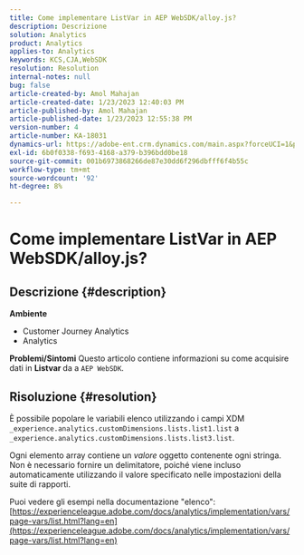 ```yaml
---
title: Come implementare ListVar in AEP WebSDK/alloy.js?
description: Descrizione
solution: Analytics
product: Analytics
applies-to: Analytics
keywords: KCS,CJA,WebSDK
resolution: Resolution
internal-notes: null
bug: false
article-created-by: Amol Mahajan
article-created-date: 1/23/2023 12:40:03 PM
article-published-by: Amol Mahajan
article-published-date: 1/23/2023 12:55:38 PM
version-number: 4
article-number: KA-18031
dynamics-url: https://adobe-ent.crm.dynamics.com/main.aspx?forceUCI=1&pagetype=entityrecord&etn=knowledgearticle&id=ea81f808-1b9b-ed11-aad1-6045bd006239
exl-id: 6b0f0338-f693-4168-a379-b396bdd0be18
source-git-commit: 001b6973868266de87e30dd6f296dbfff6f4b55c
workflow-type: tm+mt
source-wordcount: '92'
ht-degree: 8%

---
```


# Come implementare ListVar in AEP WebSDK/alloy.js?

## Descrizione {#description}

<b>Ambiente</b>
- Customer Journey Analytics
- Analytics



<b>Problemi/Sintomi</b>
Questo articolo contiene informazioni su come acquisire dati in <b>Listvar </b>da a `AEP WebSDK`.


## Risoluzione {#resolution}

È possibile popolare le variabili elenco utilizzando i campi XDM<br>
`_experience.analytics.customDimensions.lists.list1.list` a `_experience.analytics.customDimensions.lists.list3.list`.

Ogni elemento array contiene un *valore* oggetto contenente ogni stringa. Non è necessario fornire un delimitatore, poiché viene incluso automaticamente utilizzando il valore specificato nelle impostazioni della suite di rapporti.

Puoi vedere gli esempi nella documentazione &quot;elenco&quot;: [https://experienceleague.adobe.com/docs/analytics/implementation/vars/page-vars/list.html?lang=en](https://experienceleague.adobe.com/docs/analytics/implementation/vars/page-vars/list.html?lang=en)
